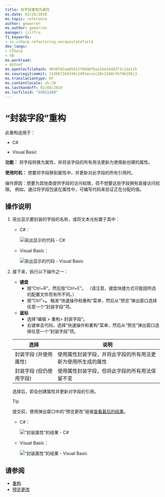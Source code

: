 ```yaml
---
title: 将字段重构为属性
ms.date: 01/26/2018
ms.topic: reference
author: gewarren
ms.author: gewarren
manager: jillfra
f1_keywords:
- vs.csharp.refactoring.encapsulatefield
dev_langs:
- CSharp
- VB
ms.workload:
- dotnet
ms.openlocfilehash: 9030fd2ae85d12760d6f6a12be54492f3c14e12b
ms.sourcegitcommit: 21d667104199c2493accec20c2388cf674b195c3
ms.translationtype: HT
ms.contentlocale: zh-CN
ms.lasthandoff: 02/08/2019
ms.locfileid: "55911269"
---
```

# <a name="encapsulate-a-field-refactoring"></a>“封装字段”重构

此重构适用于：

- C#

- Visual Basic

**功能：** 将字段转换为属性，并将该字段的所有用法更新为使用新创建的属性。

**使用时机：** 想要将字段移到属性中，并更新对此字段的所有引用时。

操作原因：想要为其他类提供字段的访问权限，但不想要这些字段拥有直接访问权限。  例如，通过将字段包装在属性中，可编写代码来验证正在分配的值。

## <a name="how-to"></a>操作说明

1. 突出显示要封装的字段的名称，或将文本光标置于其中：

   - C#：

       ![突出显示的代码 - C#](media/encapsulate-highlight-cs.png)

   - Visual Basic：

       ![突出显示的代码 - Visual Basic](media/encapsulate-highlight-vb.png)

2. 接下来，执行以下操作之一：

   - **键盘**
      - 按“Ctrl+R”，然后按“Ctrl+E”。  （请注意，键盘快捷方式可能因所选的配置文件而有所不同。）
      - 按“Ctrl”+**。** 触发“快速操作和重构”菜单，然后从“预览”弹出窗口选择任意一个“封装字段”项。
   - **鼠标**
      - 选择“编辑 > 重构> 封装字段”。
      - 右键单击代码，选择“快速操作和重构”菜单，然后从“预览”弹出窗口选择任意一个“封装字段”项。

   选择 | 说明​​
   --------- | -----------
   封装字段 (并使用属性) | 使用属性封装字段，并将此字段的所有用法更新为使用所生成的属性
   封装字段 (但仍使用字段) | 使用属性封装字段，但将此字段的所有用法保留不变

   选择后，即会创建属性并更新对字段的引用。

   > [!TIP]
   > 提交前，使用弹出窗口中的“预览更改”链接[查看最后的结果](../../ide/preview-changes.md)。

   - C#：

      ![“封装属性”的结果 - C#](media/encapsulate-result-cs.png)

   - Visual Basic：

      ![“封装属性”的结果 - Visual Basic](media/encapsulate-result-vb.png)

## <a name="see-also"></a>请参阅

- [重构](../refactoring-in-visual-studio.md)
- [预览更改](../../ide/preview-changes.md)